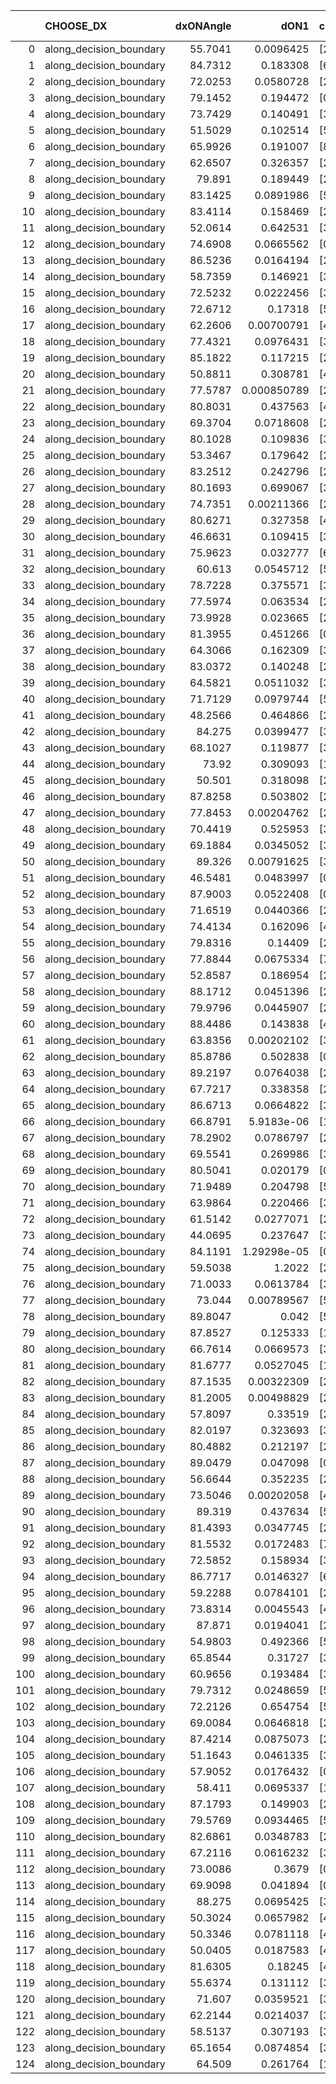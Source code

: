 |     | CHOOSE_DX               |   dxONAngle |        dON1 | cIDON1   |   dON_patch_1 |   nTON |         dON |   dxOFFAngle |       dOFF1 | cIDOFF1   |   dOFF_patch_1 |   nTOFF |        dOFF | SUCCESS   |   nExp |   dual_point_id |   subpoint_time_seconds |   total_execution_time |      logp |        dOFF/dON | Vote dOFF>dON   |
|----:|:------------------------|------------:|------------:|:---------|--------------:|-------:|------------:|-------------:|------------:|:----------|---------------:|--------:|------------:|:----------|-------:|----------------:|------------------------:|-----------------------:|----------:|----------------:|:----------------|
|   0 | along_decision_boundary |     55.7041 | 0.0096425   | [2 7]    |   0.0096425   |      1 | 0.0096425   |      61.8964 | 0.0489505   | [2 7]     |    0.0489505   |       1 | 0.0489505   | True      |      1 |               1 |                1.22862  |                1.4506  |  0        |     5.07654     | True            |
|   1 | along_decision_boundary |     84.7312 | 0.183308    | [6 9]    |   0.183308    |      1 | 0.183308    |      74.9661 | 0.142341    | [6 9]     |    0.142341    |       1 | 0.142341    | False     |      2 |               2 |                1.88921  |                3.34384 | -0.5      |     0.776514    | False           |
|   2 | along_decision_boundary |     72.0253 | 0.0580728   | [2 4]    |   0.0580728   |      1 | 0.0580728   |      65.5925 | 0.0435182   | [2 4]     |    0.0435182   |       1 | 0.0435182   | False     |      3 |               5 |                1.74695  |                5.1726  | -0        |     0.749374    | False           |
|   3 | along_decision_boundary |     79.1452 | 0.194472    | [0 1]    |   0.194472    |      1 | 0.194472    |      69.7575 | 0.163356    | [0 1]     |    0.163356    |       1 | 0.163356    | False     |      4 |               6 |                1.03624  |                6.21495 | -0.166667 |     0.839999    | False           |
|   4 | along_decision_boundary |     73.7429 | 0.140491    | [3 4]    |   0.140491    |      1 | 0.140491    |      74.0062 | 0.0619292   | [3 4]     |    0.0619292   |       1 | 0.0619292   | False     |      5 |               7 |                3.02496  |                9.24391 | -0.5      |     0.440805    | False           |
|   5 | along_decision_boundary |     51.5029 | 0.102514    | [5 7]    |   0.102514    |      1 | 0.102514    |      44.6645 | 0.0583946   | [5 7]     |    0.0583946   |       1 | 0.0583946   | False     |      6 |              10 |                0.725809 |               10.069   | -0.9      |     0.569623    | False           |
|   6 | along_decision_boundary |     65.9926 | 0.191007    | [8 9]    |   0.191007    |      1 | 0.191007    |      62.5329 | 0.0825788   | [8 9]     |    0.0825788   |       1 | 0.0825788   | False     |      7 |              12 |                2.00295  |               12.1106  | -1.33333  |     0.432334    | False           |
|   7 | along_decision_boundary |     62.6507 | 0.326357    | [2 7]    |   0.326357    |      1 | 0.326357    |      64.7852 | 0.0797583   | [2 7]     |    0.0797583   |       1 | 0.0797583   | False     |      8 |              13 |                2.44174  |               14.5615  | -1.78571  |     0.24439     | False           |
|   8 | along_decision_boundary |     79.891  | 0.189449    | [2 4]    |   0.189449    |      1 | 0.189449    |      85.5924 | 0.0166302   | [2 4]     |    0.0166302   |       1 | 0.0166302   | False     |      9 |              15 |                1.69393  |               16.2907  | -2.25     |     0.0877819   | False           |
|   9 | along_decision_boundary |     83.1425 | 0.0891986   | [5 7]    |   0.0891986   |      1 | 0.0891986   |      75.1336 | 0.0135147   | [5 7]     |    0.0135147   |       1 | 0.0135147   | False     |     10 |              16 |                0.902696 |               17.1983  | -2.72222  |     0.151512    | False           |
|  10 | along_decision_boundary |     83.4114 | 0.158469    | [2 3]    |   0.158469    |      1 | 0.158469    |      60.9823 | 0.163702    | [2 3]     |    0.163702    |       1 | 0.163702    | True      |     11 |              17 |                2.04351  |               19.2468  | -3.2      |     1.03302     | True            |
|  11 | along_decision_boundary |     52.0614 | 0.642531    | [3 5]    |   0.642531    |      1 | 0.642531    |      47.1273 | 0.117559    | [3 5]     |    0.117559    |       1 | 0.117559    | False     |     12 |              19 |                3.04766  |               22.3359  | -2.22727  |     0.182962    | False           |
|  12 | along_decision_boundary |     74.6908 | 0.0665562   | [0 1]    |   0.0665562   |      1 | 0.0665562   |      71.8438 | 0.168245    | [0 1]     |    0.168245    |       1 | 0.168245    | True      |     13 |              20 |                1.2009   |               23.5418  | -2.66667  |     2.52787     | True            |
|  13 | along_decision_boundary |     86.5236 | 0.0164194   | [2 7]    |   0.0164194   |      1 | 0.0164194   |      86.7012 | 0.20067     | [2 7]     |    0.20067     |       1 | 0.20067     | True      |     14 |              23 |                1.06155  |               29.8111  | -1.88462  |    12.2215      | True            |
|  14 | along_decision_boundary |     58.7359 | 0.146921    | [3 5]    |   0.146921    |      1 | 0.146921    |      68.524  | 0.0236903   | [3 5]     |    0.0236903   |       1 | 0.0236903   | False     |     15 |              25 |                2.09786  |               31.9557  | -1.28571  |     0.161245    | False           |
|  15 | along_decision_boundary |     72.5232 | 0.0222456   | [3 5]    |   0.0222456   |      1 | 0.0222456   |      78.3364 | 0.0717489   | [3 5]     |    0.0717489   |       1 | 0.0717489   | True      |     16 |              26 |                1.10892  |               33.0687  | -1.63333  |     3.22531     | True            |
|  16 | along_decision_boundary |     72.6712 | 0.17318     | [5 7]    |   0.17318     |      1 | 0.17318     |      69.2549 | 0.056992    | [5 7]     |    0.056992    |       1 | 0.056992    | False     |     17 |              31 |                1.19102  |               37.3285  | -1.125    |     0.329091    | False           |
|  17 | along_decision_boundary |     62.2606 | 0.00700791  | [4 7]    |   0.00700791  |      1 | 0.00700791  |      72.6048 | 0.00842812  | [4 7]     |    0.00842812  |       1 | 0.00842812  | True      |     18 |              32 |                0.850322 |               38.1838  | -1.44118  |     1.20266     | True            |
|  18 | along_decision_boundary |     77.4321 | 0.0976431   | [3 5]    |   0.0976431   |      1 | 0.0976431   |      64.0217 | 0.240894    | [3 5]     |    0.240894    |       1 | 0.240894    | True      |     19 |              33 |                1.25665  |               39.4454  | -1        |     2.46709     | True            |
|  19 | along_decision_boundary |     85.1822 | 0.117215    | [2 7]    |   0.117215    |      1 | 0.117215    |      79.9918 | 0.572235    | [2 7]     |    0.572235    |       1 | 0.572235    | True      |     20 |              36 |                3.62848  |               43.152   | -0.657895 |     4.88192     | True            |
|  20 | along_decision_boundary |     50.8811 | 0.308781    | [4 7]    |   0.308781    |      1 | 0.308781    |      47.6548 | 0.0369453   | [4 7]     |    0.0369453   |       1 | 0.0369453   | False     |     21 |              37 |                2.14297  |               45.304   | -0.4      |     0.119649    | False           |
|  21 | along_decision_boundary |     77.5787 | 0.000850789 | [2 4]    |   0.000850789 |      1 | 0.000850789 |      76.1525 | 0.0662719   | [2 4]     |    0.0662719   |       1 | 0.0662719   | True      |     22 |              38 |                0.853625 |               46.1646  | -0.595238 |    77.8947      | True            |
|  22 | along_decision_boundary |     80.8031 | 0.437563    | [4 6]    |   0.437563    |      1 | 0.437563    |      79.4263 | 0.0678633   | [4 6]     |    0.0678633   |       1 | 0.0678633   | False     |     23 |              40 |                3.59047  |               49.7855  | -0.363636 |     0.155094    | False           |
|  23 | along_decision_boundary |     69.3704 | 0.0718608   | [2 4]    |   0.0718608   |      1 | 0.0718608   |      68.6992 | 0.0759499   | [2 4]     |    0.0759499   |       1 | 0.0759499   | True      |     24 |              43 |                1.67878  |               51.5332  | -0.543478 |     1.0569      | True            |
|  24 | along_decision_boundary |     80.1028 | 0.109836    | [3 5]    |   0.109836    |      1 | 0.109836    |      71.5259 | 0.179791    | [3 5]     |    0.179791    |       1 | 0.179791    | True      |     25 |              45 |                1.52953  |               53.0944  | -0.333333 |     1.6369      | True            |
|  25 | along_decision_boundary |     53.3467 | 0.179642    | [2 6]    |   0.179642    |      1 | 0.179642    |      53.4119 | 0.00959884  | [2 6]     |    0.00959884  |       1 | 0.00959884  | False     |     26 |              46 |                1.19524  |               54.2937  | -0.18     |     0.0534332   | False           |
|  26 | along_decision_boundary |     83.2512 | 0.242796    | [2 7]    |   0.242796    |      1 | 0.242796    |      76.8622 | 0.0391438   | [2 7]     |    0.0391438   |       1 | 0.0391438   | False     |     27 |              47 |                1.00495  |               55.3026  | -0.307692 |     0.161221    | False           |
|  27 | along_decision_boundary |     80.1693 | 0.699067    | [3 5]    |   0.699067    |      1 | 0.699067    |      64.6645 | 0.473671    | [3 5]     |    0.473671    |       1 | 0.473671    | False     |     28 |              52 |                2.91786  |               61.3124  | -0.462963 |     0.677575    | False           |
|  28 | along_decision_boundary |     74.7351 | 0.00211366  | [2 7]    |   0.00211366  |      1 | 0.00211366  |      72.4163 | 0.104031    | [2 7]     |    0.104031    |       1 | 0.104031    | True      |     29 |              53 |                1.5422   |               62.8596  | -0.642857 |    49.2183      | True            |
|  29 | along_decision_boundary |     80.6271 | 0.327358    | [4 6]    |   0.327358    |      1 | 0.327358    |      82.4569 | 0.124134    | [4 6]     |    0.124134    |       1 | 0.124134    | False     |     30 |              55 |                2.13425  |               66.7014  | -0.431034 |     0.3792      | False           |
|  30 | along_decision_boundary |     46.6631 | 0.109415    | [3 7]    |   0.109415    |      1 | 0.109415    |      58.4517 | 0.0203604   | [3 7]     |    0.0203604   |       1 | 0.0203604   | False     |     31 |              58 |                1.82841  |               70.6151  | -0.6      |     0.186085    | False           |
|  31 | along_decision_boundary |     75.9623 | 0.032777    | [6 9]    |   0.032777    |      1 | 0.032777    |      78.3752 | 0.0208257   | [6 9]     |    0.0208257   |       1 | 0.0208257   | False     |     32 |              63 |                0.762382 |               78.1903  | -0.790323 |     0.635374    | False           |
|  32 | along_decision_boundary |     60.613  | 0.0545712   | [5 9]    |   0.0545712   |      1 | 0.0545712   |      77.895  | 0.146602    | [5 9]     |    0.146602    |       1 | 0.146602    | True      |     33 |              64 |                1.619    |               79.8145  | -1        |     2.68644     | True            |
|  33 | along_decision_boundary |     78.7228 | 0.375571    | [3 7]    |   0.375571    |      1 | 0.375571    |      78.307  | 0.0498936   | [3 7]     |    0.0498936   |       1 | 0.0498936   | False     |     34 |              65 |                2.69316  |               82.5116  | -0.742424 |     0.132847    | False           |
|  34 | along_decision_boundary |     77.5974 | 0.063534    | [2 4]    |   0.063534    |      1 | 0.063534    |      78.9655 | 0.00217852  | [2 4]     |    0.00217852  |       1 | 0.00217852  | False     |     35 |              69 |                1.17159  |               86.2623  | -0.941176 |     0.0342891   | False           |
|  35 | along_decision_boundary |     73.9928 | 0.023665    | [2 4]    |   0.023665    |      1 | 0.023665    |      75.412  | 0.0131747   | [2 4]     |    0.0131747   |       1 | 0.0131747   | False     |     36 |              70 |                0.881794 |               87.1482  | -1.15714  |     0.556717    | False           |
|  36 | along_decision_boundary |     81.3955 | 0.451266    | [0 1]    |   0.451266    |      1 | 0.451266    |      70.9149 | 0.110114    | [0 1]     |    0.110114    |       1 | 0.110114    | False     |     37 |              72 |                2.70339  |               89.8899  | -1.38889  |     0.244012    | False           |
|  37 | along_decision_boundary |     64.3066 | 0.162309    | [3 9]    |   0.162309    |      1 | 0.162309    |      58.2094 | 0.188431    | [3 9]     |    0.188431    |       1 | 0.188431    | True      |     38 |              75 |                2.03128  |               92.0042  | -1.63514  |     1.16094     | True            |
|  38 | along_decision_boundary |     83.0372 | 0.140248    | [2 7]    |   0.140248    |      1 | 0.140248    |      74.8991 | 0.125171    | [2 7]     |    0.125171    |       1 | 0.125171    | False     |     39 |              76 |                1.77902  |               93.7872  | -1.31579  |     0.892499    | False           |
|  39 | along_decision_boundary |     64.5821 | 0.0511032   | [3 4]    |   0.0511032   |      1 | 0.0511032   |      71.8847 | 0.239773    | [3 4]     |    0.239773    |       1 | 0.239773    | True      |     40 |              80 |                2.17426  |               96.0542  | -1.55128  |     4.69195     | True            |
|  40 | along_decision_boundary |     71.7129 | 0.0979744   | [5 6]    |   0.0979744   |      1 | 0.0979744   |      55.7393 | 0.27247     | [5 6]     |    0.27247     |       1 | 0.27247     | True      |     41 |              81 |                1.94951  |               98.0078  | -1.25     |     2.78103     | True            |
|  41 | along_decision_boundary |     48.2566 | 0.464866    | [2 6]    |   0.464866    |      1 | 0.464866    |      55.9023 | 0.0697486   | [2 6]     |    0.0697486   |       1 | 0.0697486   | False     |     42 |              83 |                2.29939  |              100.357   | -0.987805 |     0.15004     | False           |
|  42 | along_decision_boundary |     84.275  | 0.0399477   | [3 6]    |   0.0399477   |      1 | 0.0399477   |      85.2265 | 0.0394525   | [3 6]     |    0.0394525   |       1 | 0.0394525   | False     |     43 |              84 |                0.928497 |              101.289   | -1.19048  |     0.987604    | False           |
|  43 | along_decision_boundary |     68.1027 | 0.119877    | [3 5]    |   0.119877    |      1 | 0.119877    |      71.1114 | 0.0626436   | [3 5]     |    0.0626436   |       1 | 0.0626436   | False     |     44 |              86 |                1.04061  |              105.332   | -1.40698  |     0.522567    | False           |
|  44 | along_decision_boundary |     73.92   | 0.309093    | [1 2]    |   0.309093    |      1 | 0.309093    |      64.3281 | 4.00696e-05 | [0 2]     |    4.00696e-05 |       1 | 4.00696e-05 | False     |     45 |              89 |                2.28578  |              110.774   | -1.63636  |     0.000129636 | False           |
|  45 | along_decision_boundary |     50.501  | 0.318098    | [2 4]    |   0.318098    |      1 | 0.318098    |      75.2308 | 0.0637702   | [2 4]     |    0.0637702   |       1 | 0.0637702   | False     |     46 |              90 |                1.57598  |              112.357   | -1.87778  |     0.200473    | False           |
|  46 | along_decision_boundary |     87.8258 | 0.503802    | [2 6]    |   0.503802    |      1 | 0.503802    |      56.8791 | 0.0608846   | [2 6]     |    0.0608846   |       1 | 0.0608846   | False     |     47 |              91 |                2.64389  |              115.005   | -2.13043  |     0.12085     | False           |
|  47 | along_decision_boundary |     77.8453 | 0.00204762  | [2 9]    |   0.00204762  |      1 | 0.00204762  |      87.3506 | 0.111843    | [2 9]     |    0.111843    |       1 | 0.111843    | True      |     48 |              92 |                1.361    |              116.37    | -2.39362  |    54.6207      | True            |
|  48 | along_decision_boundary |     70.4419 | 0.525953    | [3 5]    |   0.525953    |      1 | 0.525953    |      70.5668 | 0.0444077   | [3 5]     |    0.0444077   |       1 | 0.0444077   | False     |     49 |              95 |                1.16392  |              120.508   | -2.04167  |     0.0844329   | False           |
|  49 | along_decision_boundary |     69.1884 | 0.0345052   | [3 7]    |   0.0345052   |      1 | 0.0345052   |      83.2937 | 0.0251122   | [3 7]     |    0.0251122   |       1 | 0.0251122   | False     |     50 |              96 |                1.05026  |              121.563   | -2.29592  |     0.727779    | False           |
|  50 | along_decision_boundary |     89.326  | 0.00791625  | [3 5]    |   0.00791625  |      1 | 0.00791625  |      83.8977 | 0.0193127   | [3 5]     |    0.0193127   |       1 | 0.0193127   | True      |     51 |             103 |                0.975085 |              126.152   | -2.56     |     2.43963     | True            |
|  51 | along_decision_boundary |     46.5481 | 0.0483997   | [0 1]    |   0.0483997   |      1 | 0.0483997   |      89.247  | 0.229544    | [0 1]     |    0.229544    |       1 | 0.229544    | True      |     52 |             105 |                1.36331  |              127.548   | -2.20588  |     4.74267     | True            |
|  52 | along_decision_boundary |     87.9003 | 0.0522408   | [0 3]    |   0.0522408   |      1 | 0.0522408   |      52.8694 | 3.43449e-05 | [1 3]     |    3.43449e-05 |       1 | 3.43449e-05 | False     |     53 |             106 |                1.23375  |              128.787   | -1.88462  |     0.000657434 | False           |
|  53 | along_decision_boundary |     71.6519 | 0.0440366   | [2 4]    |   0.0440366   |      1 | 0.0440366   |      86.3116 | 0.085426    | [2 4]     |    0.085426    |       1 | 0.085426    | True      |     54 |             108 |                1.04341  |              129.877   | -2.12264  |     1.93989     | True            |
|  54 | along_decision_boundary |     74.4134 | 0.162096    | [4 5]    |   0.162096    |      1 | 0.162096    |      74.9078 | 0.542406    | [4 5]     |    0.542406    |       1 | 0.542406    | True      |     55 |             111 |                2.31947  |              134.753   | -1.81481  |     3.34619     | True            |
|  55 | along_decision_boundary |     79.8316 | 0.14409     | [2 7]    |   0.14409     |      1 | 0.14409     |      85.8127 | 0.207997    | [2 7]     |    0.207997    |       1 | 0.207997    | True      |     56 |             112 |                1.36602  |              136.123   | -1.53636  |     1.44352     | True            |
|  56 | along_decision_boundary |     77.8844 | 0.0675334   | [7 9]    |   0.0675334   |      1 | 0.0675334   |      77.0969 | 0.0567005   | [7 9]     |    0.0567005   |       1 | 0.0567005   | False     |     57 |             113 |                0.858947 |              136.987   | -1.28571  |     0.839593    | False           |
|  57 | along_decision_boundary |     52.8587 | 0.186954    | [2 4]    |   0.186954    |      1 | 0.186954    |      54.0064 | 0.0367341   | [2 4]     |    0.0367341   |       1 | 0.0367341   | False     |     58 |             115 |                1.00242  |              138.021   | -1.48246  |     0.196487    | False           |
|  58 | along_decision_boundary |     88.1712 | 0.0451396   | [2 4]    |   0.0451396   |      1 | 0.0451396   |      64.0728 | 0.0659257   | [2 4]     |    0.0659257   |       1 | 0.0659257   | True      |     59 |             117 |                0.708652 |              138.774   | -1.68966  |     1.46049     | True            |
|  59 | along_decision_boundary |     79.9796 | 0.0445907   | [2 4]    |   0.0445907   |      1 | 0.0445907   |      75.5172 | 0.0769444   | [2 4]     |    0.0769444   |       1 | 0.0769444   | True      |     60 |             119 |                1.35     |              141.752   | -1.4322   |     1.72557     | True            |
|  60 | along_decision_boundary |     88.4486 | 0.143838    | [4 5]    |   0.143838    |      1 | 0.143838    |      87.1778 | 0.0994702   | [4 5]     |    0.0994702   |       1 | 0.0994702   | False     |     61 |             120 |                1.15948  |              142.917   | -1.2      |     0.691545    | False           |
|  61 | along_decision_boundary |     63.8356 | 0.00202102  | [3 7]    |   0.00202102  |      1 | 0.00202102  |      72.467  | 0.104306    | [3 7]     |    0.104306    |       1 | 0.104306    | True      |     62 |             124 |                1.13227  |              144.151   | -1.38525  |    51.6104      | True            |
|  62 | along_decision_boundary |     85.8786 | 0.502838    | [0 1]    |   0.502838    |      1 | 0.502838    |      78.0971 | 0.155953    | [0 1]     |    0.155953    |       1 | 0.155953    | False     |     63 |             125 |                2.11125  |              146.267   | -1.16129  |     0.310145    | False           |
|  63 | along_decision_boundary |     89.2197 | 0.0764038   | [2 6]    |   0.0764038   |      1 | 0.0764038   |      76.4563 | 0.143179    | [2 6]     |    0.143179    |       1 | 0.143179    | True      |     64 |             128 |                2.38045  |              150.434   | -1.34127  |     1.87398     | True            |
|  64 | along_decision_boundary |     67.7217 | 0.338358    | [2 9]    |   0.338358    |      1 | 0.338358    |      55.8203 | 0.17859     | [2 9]     |    0.17859     |       1 | 0.17859     | False     |     65 |             131 |                2.00318  |              153.888   | -1.125    |     0.527814    | False           |
|  65 | along_decision_boundary |     86.6713 | 0.0664822   | [3 7]    |   0.0664822   |      1 | 0.0664822   |      89.0386 | 0.212226    | [3 7]     |    0.212226    |       1 | 0.212226    | True      |     66 |             132 |                2.2853   |              156.18    | -1.3      |     3.19223     | True            |
|  66 | along_decision_boundary |     66.8791 | 5.9183e-06  | [1 8]    |   5.9183e-06  |      1 | 5.9183e-06  |      81.7776 | 0.0563208   | [0 8]     |    0.0563208   |       1 | 0.0563208   | True      |     67 |             134 |                0.881554 |              157.091   | -1.09091  |  9516.39        | True            |
|  67 | along_decision_boundary |     78.2902 | 0.0786797   | [2 4]    |   0.0786797   |      1 | 0.0786797   |      86.1775 | 0.0401419   | [2 4]     |    0.0401419   |       1 | 0.0401419   | False     |     68 |             135 |                1.29064  |              158.387   | -0.902985 |     0.510195    | False           |
|  68 | along_decision_boundary |     69.5541 | 0.269986    | [3 7]    |   0.269986    |      1 | 0.269986    |      83.4439 | 0.137255    | [3 7]     |    0.137255    |       1 | 0.137255    | False     |     69 |             137 |                1.47464  |              159.904   | -1.05882  |     0.508378    | False           |
|  69 | along_decision_boundary |     80.5041 | 0.020179    | [0 1]    |   0.020179    |      1 | 0.020179    |      73.0894 | 0.389804    | [0 1]     |    0.389804    |       1 | 0.389804    | True      |     70 |             138 |                1.73848  |              161.646   | -1.22464  |    19.3173      | True            |
|  70 | along_decision_boundary |     71.9489 | 0.204798    | [5 6]    |   0.204798    |      1 | 0.204798    |      76.1284 | 0.471296    | [5 6]     |    0.471296    |       1 | 0.471296    | True      |     71 |             139 |                2.28151  |              163.933   | -1.02857  |     2.30127     | True            |
|  71 | along_decision_boundary |     63.9864 | 0.220466    | [3 6]    |   0.220466    |      1 | 0.220466    |      70.4825 | 0.126864    | [3 6]     |    0.126864    |       1 | 0.126864    | False     |     72 |             141 |                3.123    |              167.086   | -0.852113 |     0.575436    | False           |
|  72 | along_decision_boundary |     61.5142 | 0.0277071   | [2 6]    |   0.0277071   |      1 | 0.0277071   |      73.839  | 0.525746    | [2 6]     |    0.525746    |       1 | 0.525746    | True      |     73 |             144 |                2.93808  |              171.89    | -1        |    18.9751      | True            |
|  73 | along_decision_boundary |     44.0695 | 0.237647    | [3 7]    |   0.237647    |      1 | 0.237647    |      54.6243 | 0.0185688   | [3 7]     |    0.0185688   |       1 | 0.0185688   | False     |     74 |             146 |                1.63416  |              173.574   | -0.828767 |     0.0781359   | False           |
|  74 | along_decision_boundary |     84.1191 | 1.29298e-05 | [0 9]    |   1.29298e-05 |      1 | 1.29298e-05 |      81.69   | 0.180641    | [1 9]     |    0.180641    |       1 | 0.180641    | True      |     75 |             147 |                2.10251  |              175.681   | -0.972973 | 13970.8         | True            |
|  75 | along_decision_boundary |     59.5038 | 1.2022      | [2 3]    |   1.2022      |      1 | 1.2022      |      62.7042 | 0.0900664   | [2 3]     |    0.0900664   |       1 | 0.0900664   | False     |     76 |             148 |                4.46409  |              180.15    | -0.806667 |     0.0749182   | False           |
|  76 | along_decision_boundary |     71.0033 | 0.0613784   | [3 5]    |   0.0613784   |      1 | 0.0613784   |      62.0048 | 0.045241    | [3 5]     |    0.045241    |       1 | 0.045241    | False     |     77 |             149 |                0.722411 |              180.877   | -0.947368 |     0.737083    | False           |
|  77 | along_decision_boundary |     73.044  | 0.00789567  | [5 6]    |   0.00789567  |      1 | 0.00789567  |      89.1788 | 0.0195144   | [5 6]     |    0.0195144   |       1 | 0.0195144   | True      |     78 |             150 |                0.850821 |              181.733   | -1.0974   |     2.47153     | True            |
|  78 | along_decision_boundary |     89.8047 | 0.042       | [5 7]    |   0.042       |      1 | 0.042       |      80.9348 | 0.16322     | [5 7]     |    0.16322     |       1 | 0.16322     | True      |     79 |             153 |                1.55339  |              184.996   | -0.923077 |     3.88618     | True            |
|  79 | along_decision_boundary |     87.8527 | 0.125333    | [1 7]    |   0.125333    |      1 | 0.125333    |      42.8865 | 0.0492055   | [0 7]     |    0.0492055   |       1 | 0.0492055   | False     |     80 |             154 |                2.01682  |              187.018   | -0.765823 |     0.392599    | False           |
|  80 | along_decision_boundary |     66.7614 | 0.0669573   | [3 7]    |   0.0669573   |      1 | 0.0669573   |      70.2203 | 0.274997    | [3 7]     |    0.274997    |       1 | 0.274997    | True      |     81 |             157 |                2.61008  |              191.093   | -0.9      |     4.10705     | True            |
|  81 | along_decision_boundary |     81.6777 | 0.0527045   | [1 2]    |   0.0527045   |      1 | 0.0527045   |      57.5378 | 0.000453384 | [0 2]     |    0.000453384 |       1 | 0.000453384 | False     |     82 |             160 |                0.792949 |              191.963   | -0.746914 |     0.00860238  | False           |
|  82 | along_decision_boundary |     87.1535 | 0.00322309  | [2 8]    |   0.00322309  |      1 | 0.00322309  |      85.2653 | 0.0981265   | [2 8]     |    0.0981265   |       1 | 0.0981265   | True      |     83 |             162 |                1.40078  |              194.393   | -0.878049 |    30.4449      | True            |
|  83 | along_decision_boundary |     81.2005 | 0.00498829  | [2 8]    |   0.00498829  |      1 | 0.00498829  |      82.9136 | 0.161293    | [2 8]     |    0.161293    |       1 | 0.161293    | True      |     84 |             163 |                1.7699   |              196.167   | -0.728916 |    32.3344      | True            |
|  84 | along_decision_boundary |     57.8097 | 0.33519     | [2 7]    |   0.33519     |      1 | 0.33519     |      46.9759 | 0.291746    | [2 7]     |    0.291746    |       1 | 0.291746    | False     |     85 |             164 |                3.11034  |              199.282   | -0.595238 |     0.870389    | False           |
|  85 | along_decision_boundary |     82.0197 | 0.323693    | [3 9]    |   0.323693    |      1 | 0.323693    |      78.4417 | 0.0897112   | [3 9]     |    0.0897112   |       1 | 0.0897112   | False     |     86 |             167 |                1.19364  |              200.549   | -0.711765 |     0.277149    | False           |
|  86 | along_decision_boundary |     80.4882 | 0.212197    | [2 4]    |   0.212197    |      1 | 0.212197    |      71.2201 | 1.13018     | [2 4]     |    1.13018     |       1 | 1.13018     | True      |     87 |             170 |                3.83535  |              205.739   | -0.837209 |     5.3261      | True            |
|  87 | along_decision_boundary |     89.0479 | 0.047098    | [0 2]    |   0.047098    |      1 | 0.047098    |      77.2424 | 0.128352    | [1 2]     |    0.128352    |       1 | 0.128352    | True      |     88 |             171 |                1.5575   |              207.301   | -0.695402 |     2.72521     | True            |
|  88 | along_decision_boundary |     56.6644 | 0.352235    | [2 4]    |   0.352235    |      1 | 0.352235    |      64.4505 | 0.0896533   | [2 4]     |    0.0896533   |       1 | 0.0896533   | False     |     89 |             172 |                1.58103  |              208.89    | -0.568182 |     0.254527    | False           |
|  89 | along_decision_boundary |     73.5046 | 0.00202058  | [4 7]    |   0.00202058  |      1 | 0.00202058  |      80.5102 | 0.135427    | [4 7]     |    0.135427    |       1 | 0.135427    | True      |     90 |             173 |                0.706011 |              209.601   | -0.679775 |    67.0242      | True            |
|  90 | along_decision_boundary |     89.319  | 0.437634    | [5 6]    |   0.437634    |      1 | 0.437634    |      71.9333 | 0.0745467   | [5 6]     |    0.0745467   |       1 | 0.0745467   | False     |     91 |             175 |                3.00206  |              214.324   | -0.555556 |     0.17034     | False           |
|  91 | along_decision_boundary |     81.4393 | 0.0347745   | [2 7]    |   0.0347745   |      1 | 0.0347745   |      76.1187 | 0.790842    | [2 7]     |    0.790842    |       1 | 0.790842    | True      |     92 |             177 |                1.59624  |              220.105   | -0.664835 |    22.742       | True            |
|  92 | along_decision_boundary |     81.5532 | 0.0172483   | [7 9]    |   0.0172483   |      1 | 0.0172483   |      86.0588 | 0.0169329   | [7 9]     |    0.0169329   |       1 | 0.0169329   | False     |     93 |             178 |                0.855668 |              220.966   | -0.543478 |     0.98171     | False           |
|  93 | along_decision_boundary |     72.5852 | 0.158934    | [3 4]    |   0.158934    |      1 | 0.158934    |      69.1444 | 0.0909612   | [3 4]     |    0.0909612   |       1 | 0.0909612   | False     |     94 |             185 |                0.976542 |              224.81    | -0.650538 |     0.572321    | False           |
|  94 | along_decision_boundary |     86.7717 | 0.0146327   | [6 7]    |   0.0146327   |      1 | 0.0146327   |      88.4733 | 0.0495951   | [6 7]     |    0.0495951   |       1 | 0.0495951   | True      |     95 |             187 |                0.852543 |              225.696   | -0.765957 |     3.38933     | True            |
|  95 | along_decision_boundary |     59.2288 | 0.0784101   | [2 6]    |   0.0784101   |      1 | 0.0784101   |      68.2746 | 0.0344989   | [2 6]     |    0.0344989   |       1 | 0.0344989   | False     |     96 |             190 |                0.98717  |              229.209   | -0.636842 |     0.43998     | False           |
|  96 | along_decision_boundary |     73.8314 | 0.0045543   | [4 8]    |   0.0045543   |      1 | 0.0045543   |      83.3714 | 0.00161737  | [4 8]     |    0.00161737  |       1 | 0.00161737  | False     |     97 |             191 |                0.72924  |              229.943   | -0.75     |     0.35513     | False           |
|  97 | along_decision_boundary |     87.871  | 0.0194041   | [2 7]    |   0.0194041   |      1 | 0.0194041   |      83.3616 | 0.00762639  | [2 7]     |    0.00762639  |       1 | 0.00762639  | False     |     98 |             193 |                0.670235 |              230.647   | -0.871134 |     0.39303     | False           |
|  98 | along_decision_boundary |     54.9803 | 0.492366    | [5 6]    |   0.492366    |      1 | 0.492366    |      65.9635 | 0.00777917  | [5 6]     |    0.00777917  |       1 | 0.00777917  | False     |     99 |             194 |                1.71916  |              232.373   | -1        |     0.0157996   | False           |
|  99 | along_decision_boundary |     65.8544 | 0.31727     | [3 5]    |   0.31727     |      1 | 0.31727     |      74.0458 | 0.24778     | [3 5]     |    0.24778     |       1 | 0.24778     | False     |    100 |             195 |                2.34826  |              234.726   | -1.13636  |     0.780977    | False           |
| 100 | along_decision_boundary |     60.9656 | 0.193484    | [3 4]    |   0.193484    |      1 | 0.193484    |      76.6637 | 0.112667    | [3 4]     |    0.112667    |       1 | 0.112667    | False     |    101 |             196 |                2.16195  |              236.893   | -1.28     |     0.582304    | False           |
| 101 | along_decision_boundary |     79.7312 | 0.0248659   | [5 9]    |   0.0248659   |      1 | 0.0248659   |      78.8221 | 0.032711    | [5 9]     |    0.032711    |       1 | 0.032711    | True      |    102 |             197 |                0.878368 |              237.776   | -1.43069  |     1.3155      | True            |
| 102 | along_decision_boundary |     72.2126 | 0.654754    | [5 7]    |   0.654754    |      1 | 0.654754    |      56.8393 | 0.442733    | [5 7]     |    0.442733    |       1 | 0.442733    | False     |    103 |             198 |                3.15478  |              240.936   | -1.2549   |     0.676181    | False           |
| 103 | along_decision_boundary |     69.0084 | 0.0646818   | [2 4]    |   0.0646818   |      1 | 0.0646818   |      74.7498 | 0.0110368   | [2 4]     |    0.0110368   |       1 | 0.0110368   | False     |    104 |             201 |                0.934342 |              241.948   | -1.40291  |     0.170632    | False           |
| 104 | along_decision_boundary |     87.4214 | 0.0875073   | [2 9]    |   0.0875073   |      1 | 0.0875073   |      85.1346 | 0.197119    | [2 9]     |    0.197119    |       1 | 0.197119    | True      |    105 |             208 |                1.01106  |              252.304   | -1.55769  |     2.2526      | True            |
| 105 | along_decision_boundary |     51.1643 | 0.0461335   | [3 6]    |   0.0461335   |      1 | 0.0461335   |      48.3469 | 0.0118792   | [3 6]     |    0.0118792   |       1 | 0.0118792   | False     |    106 |             218 |                1.34998  |              264.28    | -1.37619  |     0.257497    | False           |
| 106 | along_decision_boundary |     57.9052 | 0.0176432   | [0 1]    |   0.0176432   |      1 | 0.0176432   |      69.2276 | 0.000587669 | [0 1]     |    0.000587669 |       1 | 0.000587669 | False     |    107 |             219 |                0.814964 |              265.104   | -1.5283   |     0.0333086   | False           |
| 107 | along_decision_boundary |     58.411  | 0.0695337   | [1 5]    |   0.0695337   |      1 | 0.0695337   |      70.1365 | 0.0540891   | [0 5]     |    0.0540891   |       1 | 0.0540891   | False     |    108 |             225 |                1.20291  |              268.181   | -1.68692  |     0.777883    | False           |
| 108 | along_decision_boundary |     87.1793 | 0.149903    | [2 9]    |   0.149903    |      1 | 0.149903    |      82.9933 | 0.170534    | [2 9]     |    0.170534    |       1 | 0.170534    | True      |    109 |             227 |                1.94429  |              271.727   | -1.85185  |     1.13763     | True            |
| 109 | along_decision_boundary |     79.5769 | 0.0934465   | [5 6]    |   0.0934465   |      1 | 0.0934465   |      75.2179 | 0.0864845   | [5 6]     |    0.0864845   |       1 | 0.0864845   | False     |    110 |             228 |                1.26362  |              272.996   | -1.65596  |     0.925498    | False           |
| 110 | along_decision_boundary |     82.6861 | 0.0348783   | [2 7]    |   0.0348783   |      1 | 0.0348783   |      86.3363 | 0.501771    | [2 7]     |    0.501771    |       1 | 0.501771    | True      |    111 |             229 |                4.10288  |              277.105   | -1.81818  |    14.3863      | True            |
| 111 | along_decision_boundary |     67.2116 | 0.0616232   | [3 6]    |   0.0616232   |      1 | 0.0616232   |      68.0374 | 0.223742    | [3 6]     |    0.223742    |       1 | 0.223742    | True      |    112 |             232 |                2.78384  |              281.288   | -1.62613  |     3.63081     | True            |
| 112 | along_decision_boundary |     73.0086 | 0.3679      | [0 1]    |   0.3679      |      1 | 0.3679      |      83.9182 | 0.222268    | [0 1]     |    0.222268    |       1 | 0.222268    | False     |    113 |             233 |                1.57372  |              282.866   | -1.44643  |     0.604154    | False           |
| 113 | along_decision_boundary |     69.9098 | 0.041894    | [0 1]    |   0.041894    |      1 | 0.041894    |      75.4789 | 0.122688    | [0 1]     |    0.122688    |       1 | 0.122688    | True      |    114 |             236 |                1.50422  |              284.44    | -1.59735  |     2.92853     | True            |
| 114 | along_decision_boundary |     88.275  | 0.0695425   | [3 7]    |   0.0695425   |      1 | 0.0695425   |      77.3244 | 0.290363    | [3 7]     |    0.290363    |       1 | 0.290363    | True      |    115 |             237 |                2.37189  |              286.817   | -1.42105  |     4.17533     | True            |
| 115 | along_decision_boundary |     50.3024 | 0.0657982   | [4 7]    |   0.0657982   |      1 | 0.0657982   |      49.6959 | 0.0342272   | [4 7]     |    0.0342272   |       1 | 0.0342272   | False     |    116 |             238 |                1.1234   |              287.947   | -1.25652  |     0.520185    | False           |
| 116 | along_decision_boundary |     50.3346 | 0.0781118   | [4 7]    |   0.0781118   |      1 | 0.0781118   |      51.651  | 0.16338     | [4 7]     |    0.16338     |       1 | 0.16338     | True      |    117 |             239 |                1.41664  |              289.368   | -1.39655  |     2.09161     | True            |
| 117 | along_decision_boundary |     50.0405 | 0.0187583   | [4 7]    |   0.0187583   |      1 | 0.0187583   |      50.3571 | 0.245471    | [4 7]     |    0.245471    |       1 | 0.245471    | True      |    118 |             240 |                1.06526  |              290.438   | -1.23504  |    13.086       | True            |
| 118 | along_decision_boundary |     81.6305 | 0.18245     | [4 7]    |   0.18245     |      1 | 0.18245     |      68.0842 | 0.163875    | [4 7]     |    0.163875    |       1 | 0.163875    | False     |    119 |             242 |                3.5553   |              295.149   | -1.08475  |     0.898189    | False           |
| 119 | along_decision_boundary |     55.6374 | 0.131112    | [3 7]    |   0.131112    |      1 | 0.131112    |      67.3686 | 0.116615    | [3 7]     |    0.116615    |       1 | 0.116615    | False     |    120 |             244 |                1.67095  |              296.862   | -1.21429  |     0.889433    | False           |
| 120 | along_decision_boundary |     71.607  | 0.0359521   | [3 7]    |   0.0359521   |      1 | 0.0359521   |      72.9598 | 0.0517111   | [3 7]     |    0.0517111   |       1 | 0.0517111   | True      |    121 |             245 |                1.02441  |              297.892   | -1.35     |     1.43833     | True            |
| 121 | along_decision_boundary |     62.2144 | 0.0214037   | [3 6]    |   0.0214037   |      1 | 0.0214037   |      58.9313 | 0.193889    | [3 6]     |    0.193889    |       1 | 0.193889    | True      |    122 |             247 |                0.890206 |              300.822   | -1.19421  |     9.05865     | True            |
| 122 | along_decision_boundary |     58.5137 | 0.307193    | [3 4]    |   0.307193    |      1 | 0.307193    |      45.2844 | 0.0486079   | [3 4]     |    0.0486079   |       1 | 0.0486079   | False     |    123 |             248 |                1.74402  |              302.571   | -1.04918  |     0.158233    | False           |
| 123 | along_decision_boundary |     65.1654 | 0.0874854   | [3 4]    |   0.0874854   |      1 | 0.0874854   |      61.3924 | 0.0191993   | [3 4]     |    0.0191993   |       1 | 0.0191993   | False     |    124 |             249 |                1.38726  |              303.963   | -1.1748   |     0.219457    | False           |
| 124 | along_decision_boundary |     64.509  | 0.261764    | [1 7]    |   0.261764    |      1 | 0.261764    |      38.1765 | 0.0029968   | [0 7]     |    0.0029968   |       1 | 0.0029968   | False     |    125 |             252 |                1.89825  |              308.524   | -1.30645  |     0.0114485   | False           |